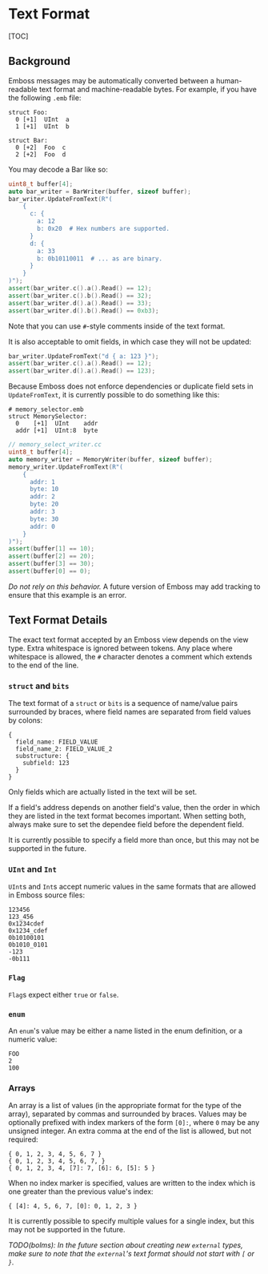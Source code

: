 <!-- TODO(bolms): this file could use a review to make sure it is still correct
(as of 2017 December).  -->

# Text Format

[TOC]

## Background

Emboss messages may be automatically converted between a human-readable text
format and machine-readable bytes.  For example, if you have the following
`.emb` file:

```
struct Foo:
  0 [+1]  UInt  a
  1 [+1]  UInt  b

struct Bar:
  0 [+2]  Foo  c
  2 [+2]  Foo  d
```

You may decode a Bar like so:

```c++
uint8_t buffer[4];
auto bar_writer = BarWriter(buffer, sizeof buffer);
bar_writer.UpdateFromText(R"(
    {
      c: {
        a: 12
        b: 0x20  # Hex numbers are supported.
      }
      d: {
        a: 33
        b: 0b10110011  # ... as are binary.
      }
    }
)");
assert(bar_writer.c().a().Read() == 12);
assert(bar_writer.c().b().Read() == 32);
assert(bar_writer.d().a().Read() == 33);
assert(bar_writer.d().b().Read() == 0xb3);
```

Note that you can use `#`-style comments inside of the text format.

It is also acceptable to omit fields, in which case they will not be updated:

```c++
bar_writer.UpdateFromText("d { a: 123 }");
assert(bar_writer.c().a().Read() == 12);
assert(bar_writer.d().a().Read() == 123);
```

Because Emboss does not enforce dependencies or duplicate field sets in
`UpdateFromText`, it is currently possible to do something like this:

```
# memory_selector.emb
struct MemorySelector:
  0    [+1]  UInt    addr
  addr [+1]  UInt:8  byte
```

```c++
// memory_select_writer.cc
uint8_t buffer[4];
auto memory_writer = MemoryWriter(buffer, sizeof buffer);
memory_writer.UpdateFromText(R"(
    {
      addr: 1
      byte: 10
      addr: 2
      byte: 20
      addr: 3
      byte: 30
      addr: 0
    }
)");
assert(buffer[1] == 10);
assert(buffer[2] == 20);
assert(buffer[3] == 30);
assert(buffer[0] == 0);
```

*Do not rely on this behavior.*  A future version of Emboss may add tracking to
ensure that this example is an error.


## Text Format Details

The exact text format accepted by an Emboss view depends on the view type.
Extra whitespace is ignored between tokens.  Any place where whitespace is
allowed, the `#` character denotes a comment which extends to the end of the
line.


### `struct` and `bits`

The text format of a `struct` or `bits` is a sequence of name/value pairs
surrounded by braces, where field names are separated from field values by
colons:

    {
      field_name: FIELD_VALUE
      field_name_2: FIELD_VALUE_2
      substructure: {
        subfield: 123
      }
    }

Only fields which are actually listed in the text will be set.

If a field's address depends on another field's value, then the order in which
they are listed in the text format becomes important.  When setting both,
always make sure to set the dependee field before the dependent field.

It is currently possible to specify a field more than once, but this may not be
supported in the future.


### `UInt` and `Int`

`UInt`s and `Int`s accept numeric values in the same formats that are allowed
in Emboss source files:

    123456
    123_456
    0x1234cdef
    0x1234_cdef
    0b10100101
    0b1010_0101
    -123
    -0b111


### `Flag`

`Flag`s expect either `true` or `false`.


### `enum`

An `enum`'s value may be either a name listed in the enum definition, or a
numeric value:

    FOO
    2
    100


### Arrays

An array is a list of values (in the appropriate format for the type of the
array), separated by commas and surrounded by braces.  Values may be optionally
prefixed with index markers of the form `[0]:`, where `0` may be any unsigned
integer.  An extra comma at the end of the list is allowed, but not required:

    { 0, 1, 2, 3, 4, 5, 6, 7 }
    { 0, 1, 2, 3, 4, 5, 6, 7, }
    { 0, 1, 2, 3, 4, [7]: 7, [6]: 6, [5]: 5 }

When no index marker is specified, values are written to the index which is one
greater than the previous value's index:

    { [4]: 4, 5, 6, 7, [0]: 0, 1, 2, 3 }

It is currently possible to specify multiple values for a single index, but
this may not be supported in the future.

*TODO(bolms): In the future section about creating new `external` types, make
sure to note that the `external`'s text format should not start with `[` or
`}`.*



